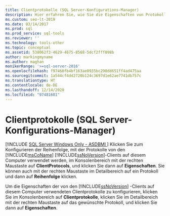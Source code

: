 ```yaml
---
title: Clientprotokolle (SQL Server-Konfigurations-Manager)
description: Hier erfahren Sie, wie Sie die Eigenschaften von Protokollen sowie die Reihenfolge konfigurieren, in der die Protokolle von SQL Server-Clients verwendet werden.
ms.custom: seo-lt-2019
ms.date: 03/14/2017
ms.prod: sql
ms.prod_service: sql-tools
ms.reviewer: ''
ms.technology: tools-other
ms.topic: conceptual
ms.assetid: 538062f3-4629-4675-8568-5dcf2fff098b
author: markingmyname
ms.author: maghan
monikerRange: '>=sql-server-2016'
ms.openlocfilehash: f97460fb4bf163ae0935bc290dd651ff4ad475aa
ms.sourcegitcommit: 1a544cf4dd2720b124c3697d1e62ae7741db757c
ms.translationtype: HT
ms.contentlocale: de-DE
ms.lasthandoff: 12/14/2020
ms.locfileid: "97481681"
---
```

# <a name="client-protocols-sql-server-configuration-manager"></a>Clientprotokolle (SQL Server-Konfigurations-Manager)
[!INCLUDE [SQL Server Windows Only - ASDBMI ](../../includes/applies-to-version/sql-windows-only-asdbmi.md)]
  Klicken Sie zum Konfigurieren der Reihenfolge, mit der Protokolle von den [!INCLUDE[msCoName](../../includes/msconame-md.md)] [!INCLUDE[ssNoVersion](../../includes/ssnoversion-md.md)]-Clients auf diesem Computer verwendet werden, im Konsolenbereich mit der rechten Maustaste auf **ClientProtocols**, und klicken Sie dann auf **Eigenschaften**. Sie können auch mit der rechten Maustaste im Detailbereich auf ein Protokoll und dann auf **Reihenfolge** klicken.  
  
 Um die Eigenschaften der von den [!INCLUDE[ssNoVersion](../../includes/ssnoversion-md.md)] -Clients auf diesem Computer verwendeten Clientprotokolle zu konfigurieren, klicken Sie im Konsolenbereich auf **Clientprotokolle**, klicken Sie im Detailbereich mit der rechten Maustaste auf das gewünschte Protokoll, und klicken Sie dann auf **Eigenschaften**.  
  
  
